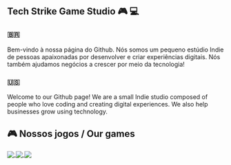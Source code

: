 ## Tech Strike Game Studio 🎮 💻 

### 🇧🇷
Bem-vindo à nossa página do Github. Nós somos um pequeno estúdio Indie de pessoas apaixonadas por desenvolver e criar experiências digitais. Nós também ajudamos negócios a crescer por meio da tecnologia!

### 🇺🇸
Welcome to our Github page! We are a small Indie studio composed of people who love coding and creating digital experiences. We also help businesses grow using technology.



## 🎮 Nossos jogos / Our games

<a href="https://tstrikebrasil.itch.io/">
  <img align="center" src="https://img.shields.io/badge/Itch.IO-ff6160?style=for-the-badge&logo=itchdotio&logoColor=white" />
</a>

<a href="https://github.com/TechStrikeBrasil">
  <img align="center" src="https://img.shields.io/badge/Steam-125588?style=for-the-badge&logo=steam&logoColor=white" />
</a>

<a href="https://github.com/TechStrikeBrasil">
  <img align="center" src="https://img.shields.io/badge/PlayStore-fdfdfd?style=for-the-badge&logo=googleplay&logoColor=black" />
</a>

